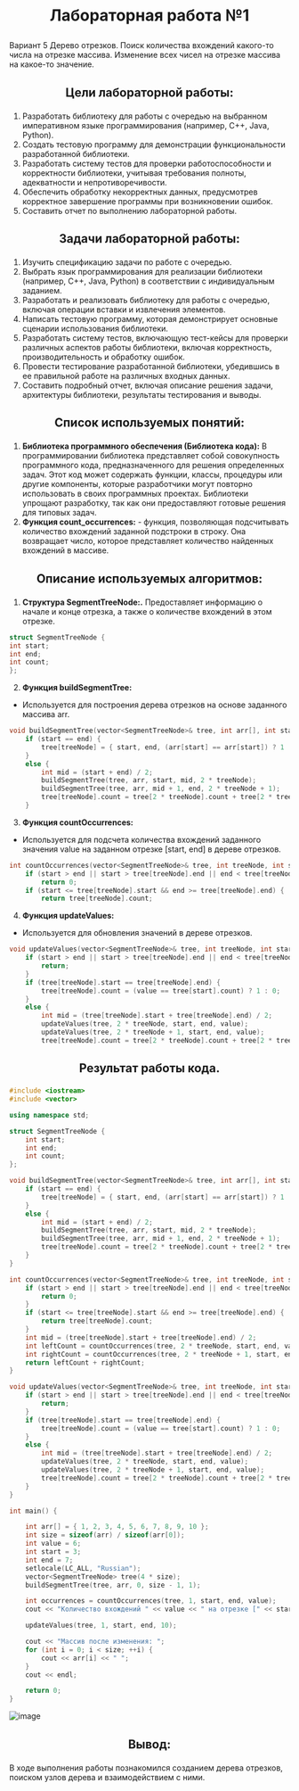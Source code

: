 # <p align="center">Лабораторная работа №1</p>

Вариант 5 Дерево отрезков. Поиск количества вхождений какого-то числа на
отрезке массива. Изменение всех чисел на отрезке массива на какое-то
значение.
## <p align="center">Цели лабораторной работы:</p>
1. Разработать библиотеку для работы с очередью  на выбранном императивном языке программирования (например, C++, Java, Python).
2. Создать тестовую программу для демонстрации функциональности разработанной библиотеки.
3. Разработать систему тестов для проверки работоспособности и корректности библиотеки, учитывая требования полноты, адекватности и непротиворечивости.
4. Обеспечить обработку некорректных данных, предусмотрев корректное завершение программы при возникновении ошибок.
5. Составить отчет по выполнению лабораторной работы.

## <p align="center">Задачи лабораторной работы:</p>
1. Изучить спецификацию задачи по работе с очередью.
2. Выбрать язык программирования для реализации библиотеки (например, C++, Java, Python) в соответствии с индивидуальным заданием.
3. Разработать и реализовать библиотеку для работы с очередью, включая операции вставки и извлечения элементов.
4. Написать тестовую программу, которая демонстрирует основные сценарии использования библиотеки.
5. Разработать систему тестов, включающую тест-кейсы для проверки различных аспектов работы библиотеки, включая корректность, производительность и обработку ошибок.
6. Провести тестирование разработанной библиотеки, убедившись в ее правильной работе на различных входных данных.
7. Составить подробный отчет, включая описание решения задачи, архитектуры библиотеки, результаты тестирования и выводы.

## <p align="center">Список используемых понятий:</p>
1. **Библиотека программного обеспечения (Библиотека кода):**
В программировании библиотека представляет собой совокупность программного кода, предназначенного для решения определенных задач. Этот код может содержать функции, классы, процедуры или другие компоненты, которые разработчики могут повторно использовать в своих программных проектах. Библиотеки упрощают разработку, так как они предоставляют готовые решения для типовых задач.
2. **Функция count_occurrences:** - функция, позволяющая подсчитывать количество вхождений заданной подстроки в строку. Она возвращает число, которое представляет количество найденных вхождений в массиве. 

## <p align="center">Описание используемых алгоритмов:</p>
1. **Структура SegmentTreeNode:.**
Предоставляет информацию о начале и конце отрезка, а также о количестве вхождений в этом отрезке.
```cpp
struct SegmentTreeNode {
int start;
int end;
int count;
};
```
2. **Функция buildSegmentTree:**
- Используется для построения дерева отрезков на основе заданного массива arr.
```cpp
void buildSegmentTree(vector<SegmentTreeNode>& tree, int arr[], int start, int end, int treeNode) {
    if (start == end) {
        tree[treeNode] = { start, end, (arr[start] == arr[start]) ? 1 : 0 };
    }
    else {
        int mid = (start + end) / 2;
        buildSegmentTree(tree, arr, start, mid, 2 * treeNode);
        buildSegmentTree(tree, arr, mid + 1, end, 2 * treeNode + 1);
        tree[treeNode].count = tree[2 * treeNode].count + tree[2 * treeNode + 1].count;
    }
```
3. **Функция countOccurrences:**
- Используется для подсчета количества вхождений заданного значения value на заданном отрезке [start, end] в дереве отрезков.
```cpp
int countOccurrences(vector<SegmentTreeNode>& tree, int treeNode, int start, int end, int value) {
    if (start > end || start > tree[treeNode].end || end < tree[treeNode].start) {
        return 0;
    if (start <= tree[treeNode].start && end >= tree[treeNode].end) {
        return tree[treeNode].count;
```
4. **Функция updateValues:**
- Используется для обновления значений в дереве отрезков.
```cpp
void updateValues(vector<SegmentTreeNode>& tree, int treeNode, int start, int end, int value) {
    if (start > end || start > tree[treeNode].end || end < tree[treeNode].start) {
        return;
    }
    if (tree[treeNode].start == tree[treeNode].end) {
        tree[treeNode].count = (value == tree[start].count) ? 1 : 0;
    }
    else {
        int mid = (tree[treeNode].start + tree[treeNode].end) / 2;
        updateValues(tree, 2 * treeNode, start, end, value);
        updateValues(tree, 2 * treeNode + 1, start, end, value);
        tree[treeNode].count = tree[2 * treeNode].count + tree[2 * treeNode + 1].count;
```
## <p align="center">Результат работы кода.</p>
```cpp
#include <iostream>
#include <vector>

using namespace std;

struct SegmentTreeNode {
    int start;
    int end;
    int count;
};

void buildSegmentTree(vector<SegmentTreeNode>& tree, int arr[], int start, int end, int treeNode) {
    if (start == end) {
        tree[treeNode] = { start, end, (arr[start] == arr[start]) ? 1 : 0 };
    }
    else {
        int mid = (start + end) / 2;
        buildSegmentTree(tree, arr, start, mid, 2 * treeNode);
        buildSegmentTree(tree, arr, mid + 1, end, 2 * treeNode + 1);
        tree[treeNode].count = tree[2 * treeNode].count + tree[2 * treeNode + 1].count;
    }
}

int countOccurrences(vector<SegmentTreeNode>& tree, int treeNode, int start, int end, int value) {
    if (start > end || start > tree[treeNode].end || end < tree[treeNode].start) {
        return 0;
    }
    if (start <= tree[treeNode].start && end >= tree[treeNode].end) {
        return tree[treeNode].count;    
    }
    int mid = (tree[treeNode].start + tree[treeNode].end) / 2;
    int leftCount = countOccurrences(tree, 2 * treeNode, start, end, value);
    int rightCount = countOccurrences(tree, 2 * treeNode + 1, start, end, value);
    return leftCount + rightCount;
}

void updateValues(vector<SegmentTreeNode>& tree, int treeNode, int start, int end, int value) {
    if (start > end || start > tree[treeNode].end || end < tree[treeNode].start) {
        return;
    }
    if (tree[treeNode].start == tree[treeNode].end) {
        tree[treeNode].count = (value == tree[start].count) ? 1 : 0;
    }
    else {
        int mid = (tree[treeNode].start + tree[treeNode].end) / 2;
        updateValues(tree, 2 * treeNode, start, end, value);
        updateValues(tree, 2 * treeNode + 1, start, end, value);
        tree[treeNode].count = tree[2 * treeNode].count + tree[2 * treeNode + 1].count;
    }
}

int main() {

    int arr[] = { 1, 2, 3, 4, 5, 6, 7, 8, 9, 10 };
    int size = sizeof(arr) / sizeof(arr[0]);
    int value = 6;
    int start = 3;
    int end = 7;
    setlocale(LC_ALL, "Russian");
    vector<SegmentTreeNode> tree(4 * size);
    buildSegmentTree(tree, arr, 0, size - 1, 1);

    int occurrences = countOccurrences(tree, 1, start, end, value);
    cout << "Количество вхождений " << value << " на отрезке [" << start << ", " << end << "]: " << occurrences << endl;

    updateValues(tree, 1, start, end, 10);

    cout << "Массив после изменения: ";
    for (int i = 0; i < size; ++i) {
        cout << arr[i] << " ";
    }
    cout << endl;

    return 0;
}
```
![image](https://github.com/iis-32170x/RPIIS/assets/144334182/b6a17cfe-9fb6-43ca-a98b-ae65ab9c1e44)
## <p align="center">Вывод:</p>
В ходе выполнения работы познакомился созданием дерева отрезков, поиском узлов дерева и взаимодействием с ними.
